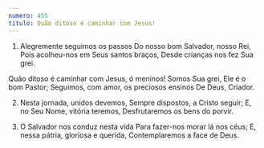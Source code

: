 ```yaml
---
numero: 455
titulo: Quão ditoso é caminhar com Jesus!
---
```

1. Alegremente seguimos os passos
Do nosso bom Salvador, nosso Rei,
Pois acolheu-nos em Seus santos braços,
Desde crianças nos fez Sua grei.

Quão ditoso é caminhar com Jesus, ó meninos!
Somos Sua grei, Ele é o bom Pastor;
Seguimos, com amor, os preciosos ensinos
De Deus, Criador.

2. Nesta jornada, unidos devemos,
Sempre dispostos, a Cristo seguir;
E, no Seu Nome, vitória teremos,
Desfrutaremos os bens do porvir.

3. O Salvador nos conduz nesta vida
Para fazer-nos morar lá nos céus;
E, nessa pátria, gloriosa e querida,
Contemplaremos a face de Deus.
